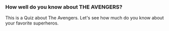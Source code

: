 ### How well do you know about THE AVENGERS?

This is a Quiz about The Avengers.
Let's see how much do you know about your favorite superheros.